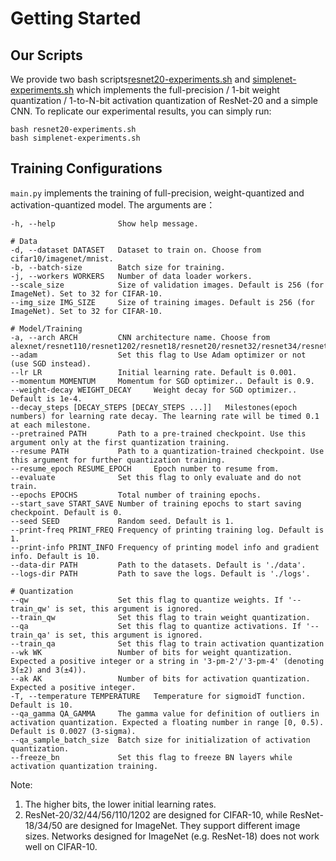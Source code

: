# Getting Started

## Our Scripts
We provide two bash scripts[resnet20-experiments.sh](../resnet20-experiments.sh) and [simplenet-experiments.sh](../simplenet-experiments.sh) which implements the full-precision / 1-bit weight quantization / 1-to-N-bit activation quantization of ResNet-20 and a simple CNN.
To replicate our experimental results, you can simply run:
```
bash resnet20-experiments.sh
bash simplenet-experiments.sh
```

## Training Configurations

`main.py` implements the training of full-precision, weight-quantized and activation-quantized model.
The arguments are：
```
-h, --help              Show help message.

# Data
-d, --dataset DATASET   Dataset to train on. Choose from cifar10/imagenet/mnist.
-b, --batch-size        Batch size for training.
-j, --workers WORKERS   Number of data loader workers.
--scale_size            Size of validation images. Default is 256 (for ImageNet). Set to 32 for CIFAR-10.
--img_size IMG_SIZE     Size of training images. Default is 256 (for ImageNet). Set to 32 for CIFAR-10.

# Model/Training
-a, --arch ARCH         CNN architecture name. Choose from alexnet/resnet110/resnet1202/resnet18/resnet20/resnet32/resnet34/resnet44/resnet50/resnet56/simplenet
--adam                  Set this flag to Use Adam optimizer or not (use SGD instead).
--lr LR                 Initial learning rate. Default is 0.001.
--momentum MOMENTUM     Momentum for SGD optimizer.. Default is 0.9.
--weight-decay WEIGHT_DECAY     Weight decay for SGD optimizer.. Default is 1e-4.
--decay_steps [DECAY_STEPS [DECAY_STEPS ...]]   Milestones(epoch numbers) for learning rate decay. The learning rate will be timed 0.1 at each milestone.
--pretrained PATH       Path to a pre-trained checkpoint. Use this argument only at the first quantization training.
--resume PATH           Path to a quantization-trained checkpoint. Use this argument for further quantization training.
--resume_epoch RESUME_EPOCH     Epoch number to resume from.
--evaluate              Set this flag to only evaluate and do not train.
--epochs EPOCHS         Total number of training epochs.
--start_save START_SAVE Number of training epochs to start saving checkpoint. Default is 0.
--seed SEED             Random seed. Default is 1.
--print-freq PRINT_FREQ Frequency of printing training log. Default is 1.
--print-info PRINT_INFO Frequency of printing model info and gradient info. Default is 10.
--data-dir PATH         Path to the datasets. Default is './data'.
--logs-dir PATH         Path to save the logs. Default is './logs'.

# Quantization
--qw                    Set this flag to quantize weights. If '--train_qw' is set, this argument is ignored.
--train_qw              Set this flag to train weight quantization.
--qa                    Set this flag to quantize activations. If '--train_qa' is set, this argument is ignored.
--train_qa              Set this flag to train activation quantization
--wk WK                 Number of bits for weight quantization. Expected a positive integer or a string in '3-pm-2'/'3-pm-4' (denoting 3(±2) and 3(±4)).
--ak AK                 Number of bits for activation quantization. Expected a positive integer.
-T, --temperature TEMPERATURE   Temperature for sigmoidT function. Default is 10.
--qa_gamma QA_GAMMA     The gamma value for definition of outliers in activation quantization. Expected a floating number in range [0, 0.5). Default is 0.0027 (3-sigma).
--qa_sample_batch_size  Batch size for initialization of activation quantization.
--freeze_bn             Set this flag to freeze BN layers while activation quantization training.
```

Note:
1. The higher bits, the lower initial learning rates.
2. ResNet-20/32/44/56/110/1202 are designed for CIFAR-10, while ResNet-18/34/50 are designed for ImageNet. 
They support different image sizes. Networks designed for ImageNet (e.g. ResNet-18) does not work well on CIFAR-10.
